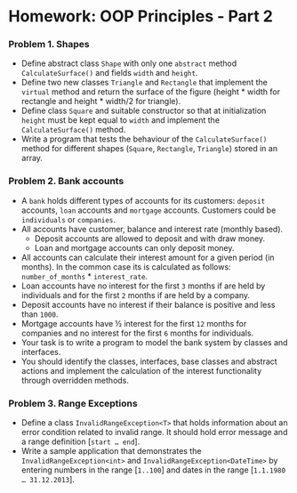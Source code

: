 Homework: OOP Principles - Part 2
=================================

### Problem 1. Shapes
*	Define abstract class `Shape` with only one `abstract` method `CalculateSurface()` and fields `width` and `height`.
*	Define two new classes `Triangle` and `Rectangle` that implement the `virtual` method and return the surface of the figure (height * width for rectangle and height * width/2 for triangle).
*	Define class `Square` and suitable constructor so that at initialization `height` must be kept equal to `width` and implement the `CalculateSurface()` method.
*	Write a program that tests the behaviour of the `CalculateSurface()` method for different shapes (`Square`, `Rectangle`, `Triangle`) stored in an array.

### Problem 2. Bank accounts
*	A `bank` holds different types of accounts for its customers: `deposit` accounts, `loan` accounts and `mortgage` accounts. Customers could be `individuals` or `companies`.
*	All accounts have customer, balance and interest rate (monthly based).
	*	Deposit accounts are allowed to deposit and with draw money.
	*	Loan and mortgage accounts can only deposit money.
*	All accounts can calculate their interest amount for a given period (in months). In the common case its is calculated as follows: `number_of_months` * `interest_rate`.
*	Loan accounts have no interest for the first `3` months if are held by individuals and for the first `2` months if are held by a company.
*	Deposit accounts have no interest if their balance is positive and less than `1000`.
*	Mortgage accounts have ½ interest for the first `12` months for companies and no interest for the first `6` months for individuals.
*	Your task is to write a program to model the bank system by classes and interfaces.
*	You should identify the classes, interfaces, base classes and abstract actions and implement the calculation of the interest functionality through overridden methods.

### Problem 3. Range Exceptions
*	Define a class `InvalidRangeException<T>` that holds information about an error condition related to invalid range. It should hold error message and a range definition [`start … end`].
*	Write a sample application that demonstrates the `InvalidRangeException<int>` and `InvalidRangeException<DateTime>` by entering numbers in the range [`1..100`] and dates in the range [`1.1.1980 … 31.12.2013`].
